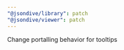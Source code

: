 ```yaml
---
"@jsondive/library": patch
"@jsondive/viewer": patch
---
```


Change portalling behavior for tooltips
